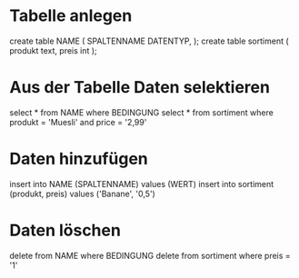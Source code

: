 # Tabelle anlegen
create table NAME (
    SPALTENNAME DATENTYP,
);
create table sortiment (
    produkt text,
    preis int
);
# Aus der Tabelle Daten selektieren
select * from NAME where BEDINGUNG
select * from sortiment where produkt = 'Muesli' and price = '2,99'
# Daten hinzufügen
insert into NAME (SPALTENNAME) values (WERT)
insert into sortiment (produkt, preis) values ('Banane', '0,5')
# Daten löschen
delete from NAME where BEDINGUNG
delete from sortiment where preis = '1'
